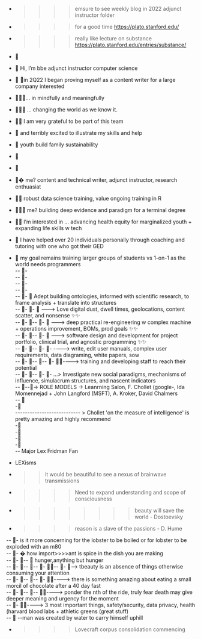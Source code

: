 - >>>> emsure to see weekly blog in 2022 adjunct instructor folder 
- >>>> for a good time https://plato.stanford.edu/  
- >>>> really like lecture on substance https://plato.stanford.edu/entries/substance/  

- 👋
- 👋 Hi, I’m bbe adjunct instructor computer science  
- 👋 👋in 2Q22 I began proving myself as a content writer for a large company interested   
- 👋👋👋... in mindfully and meaningfully  
- 👋👋👋                        ... changing the world as we know it.    
- 👋👋  I am very grateful to be part of this team  
- 👋  and terribly excited to illustrate my skills and help  
- 👋                             youth build family sustainability   
- 👋  
- 👋  
- 👋�   me? content and technical writer, adjunct instructor, research enthuasiat  
- 👋👋   robust data science training, value ongoing training in R  
- 👋👋👋  me? building deep evidence and paradigm for a terminal degree  
- 👋👋 I’m interested in ... advancing health equity for marginalized youth + expanding life skills w tech  
- 👋 I have helped over 20 individuals personally through coaching and tutoring with one who got their GED  
- 👋 my goal remains training larger groups of students vs 1-on-1 as the world needs programmers  
-- 👀-  
-- 👀-  
-- 👀-  
-- 👀-  
-- 👀- 👀  Adept building ontologies, informed with scientific research, to frame analysis + translate into structures  
-- 👀- 👀-  👀 ---> Love digital dust, dwell times, geolocations, content scatter, and nonsense  ✨✨  
-- 👀- 👀-- 👀- 👀 ---> deep practical re-engineering w complex machine + operations improvement, BOMs, prod goals ✨✨  
-- 👀- 👀-- 👀- 👀 ---> software design and development for project portfolio, clinical trial, and agnostic programming ✨✨  
-- 👀- 👀-- 👀- 👀- ----> write, edit user manuals, complex user requirements, data diagraming, white papers, sow  
-- 👀- 👀-- 👀-- 👀- 👀✨----> training and developing staff to reach their potential  
-- 👀- 👀-- 👀- 👀- ...> Investigate new social paradigms, mechanisms of influence, simulacrum structures, and nascent indicators  
-- 👀--👀-> ROLE MODELS -> Leanrning Salon, F. Chollet (google-, Ida Momennejad + John Langford (MSFT), A. Kroker, David Chalmers  
-- 👀   
-👀  
--------------------------- > Chollet 'on the measure of intelligence' is pretty amazing and highly recommend  
-👀  
-👀  
-👀  
-👀  
-- Major Lex Fridman Fan  
- LEXisms  
- >>it would be beautiful to see a nexus of brainwave transmissions  
- >>>>Need to expand understanding and scope of consciousness   
- >>>> >>>> beauty will save the world - Dostoevsky   
- >>>> reason is a slave of the passions - D. Hume  

-- 👀-   is it more concerning for the lobster to be boiled or for lobster to be exploded with an m80  
-- 👀- �  how import>>>>ant is spice in the dish you are making  
-- 👀- 👀-- 👀 hunger,anything but hunger  
-- 👀- 👀-- 👀-- 👀- 👀✨-- 👀- 👀--> tbeauty is an absence of things otherwise consuming your attention    
-- 👀- 👀-- 👀-- 👀- 👀✨----> there is something amazing about eating a small morcil of chocolate after a 40 day fast   
-- 👀- 👀-- 👀-- 👀✨----> ponder the nth of the ride, truly fear death may give deeper meaning and urgency for the moment  
-- 👀- 👀✨---->  3 most important things, safety/security, data privacy, health (harvard blood labs + athletic greens (great stuff)   
-- 👀 --man was created by water to carry himself uphill  

 - >>>>Lovecraft corpus consolidation commencing  
